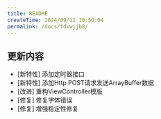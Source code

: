 ```yaml
---
title: README
createTime: 2024/09/11 10:50:04
permalink: /docs/fdxwjjb8/
---
```

## 更新内容

* [新特性] 添加定时器接口
* [新特性] 添加Http POST请求发送ArrayBuffer数据
* [改进] 重构ViewController模版
* [修复] 修复字体错误
* [修复] 增强稳定性修复